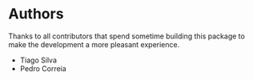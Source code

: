 Authors
=======

Thanks to all contributors that spend sometime building this package to make the development a more pleasant experience.

- Tiago Silva
- Pedro Correia
